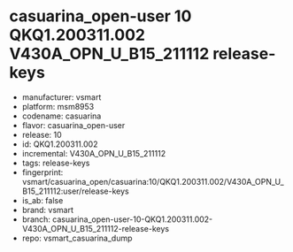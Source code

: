 # casuarina_open-user 10 QKQ1.200311.002 V430A_OPN_U_B15_211112 release-keys
- manufacturer: vsmart
- platform: msm8953
- codename: casuarina
- flavor: casuarina_open-user
- release: 10
- id: QKQ1.200311.002
- incremental: V430A_OPN_U_B15_211112
- tags: release-keys
- fingerprint: vsmart/casuarina_open/casuarina:10/QKQ1.200311.002/V430A_OPN_U_B15_211112:user/release-keys
- is_ab: false
- brand: vsmart
- branch: casuarina_open-user-10-QKQ1.200311.002-V430A_OPN_U_B15_211112-release-keys
- repo: vsmart_casuarina_dump
